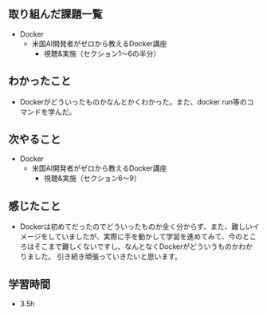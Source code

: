 ## 取り組んだ課題一覧
- Docker
  - 米国AI開発者がゼロから教えるDocker講座
    - 視聴&実施（セクション1〜6の半分）
## わかったこと
- Dockerがどういったものかなんとかくわかった。また、docker run等のコマンドを学んだ。
## 次やること
- Docker
  - 米国AI開発者がゼロから教えるDocker講座
    - 視聴&実施（セクション6〜9）
## 感じたこと
- Dockerは初めてだったのでどういったものか全く分からず、また、難しいイメージをしていましたが、実際に手を動かして学習を進めてみて、今のところはそこまで難しくないですし、なんとなくDockerがどういうものかわかりました。
引き続き頑張っていきたいと思います。
## 学習時間
- 3.5h